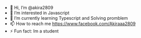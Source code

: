 - 👋 Hi, I’m @akira2809
- 👀 I’m interested in Javascript
- 🌱 I’m currently learning Typescript and Solving promblem 
- 📫 How to reach me https://www.facebook.com/Akiraaa2809
- ⚡ Fun fact: Im a student 

<!---
akira2809/akira2809 is a ✨ special ✨ repository because its `README.md` (this file) appears on your GitHub profile.
You can click the Preview link to take a look at your changes.
--->
